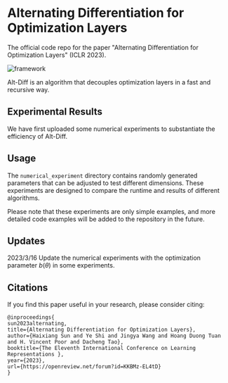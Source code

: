 # Alternating Differentiation for Optimization Layers

The official code repo for the paper "Alternating Differentiation for Optimization Layers" (ICLR 2023). 


![framework](https://user-images.githubusercontent.com/106318028/224615804-75e7a4e0-3216-4d75-9a0b-8c2f273ecd9c.png)


Alt-Diff is an algorithm that decouples optimization layers in a fast and recursive way. 


## Experimental Results

We have first uploaded some numerical experiments to substantiate the efficiency of Alt-Diff. 


## Usage

The `numerical_experiment` directory contains randomly generated parameters that can be adjusted to test different dimensions. These experiments are designed to compare the runtime and results of different algorithms.

Please note that these experiments are only simple examples, and more detailed code examples will be added to the repository in the future.

## Updates

2023/3/16 Update the numerical experiments with the optimization parameter $b(\theta)$ in some experiments.

## Citations
If you find this paper useful in your research, please consider citing:
```
@inproceedings{
sun2023alternating,
title={Alternating Differentiation for Optimization Layers},
author={Haixiang Sun and Ye Shi and Jingya Wang and Hoang Duong Tuan and H. Vincent Poor and Dacheng Tao},
booktitle={The Eleventh International Conference on Learning Representations },
year={2023},
url={https://openreview.net/forum?id=KKBMz-EL4tD}
}
```
